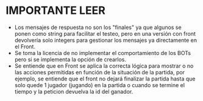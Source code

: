 # IMPORTANTE LEER

* Los mensajes de respuesta no son los "finales" ya que algunos se ponen como string para facilitar el testeo, pero en una versión con front devolvería solo integers para gestionar los mensajes ya directamente en el Front.
* Se toma la licencia de no implementar el comportamiento de los BOTs pero si se implementa la opción de crearlos.
* Se entiende que en Front se aplica la correcta lógica para mostrar o no las acciones permitidas en función de la situación de la partida, por ejemplo, se entiende que el front no dejará finalizar la partida hasta que solo quede 1 jugador (jugando) en la partida o cuando se termine el tiempo y la peticion devuelva la id del ganador.
